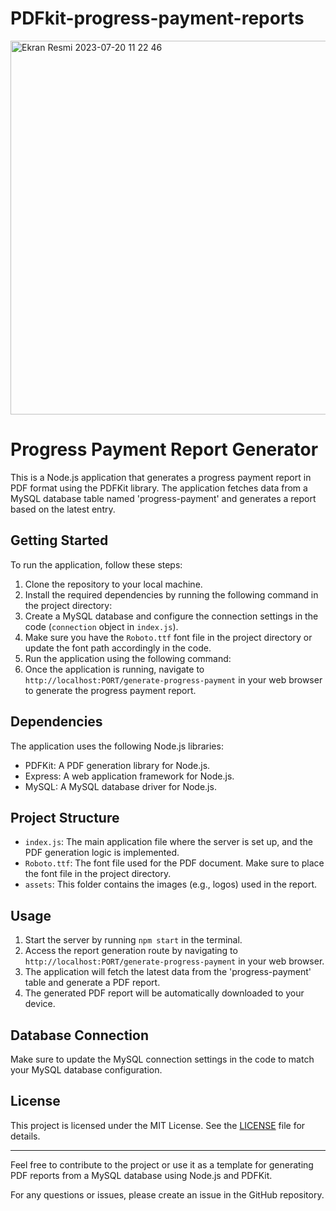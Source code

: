 # PDFkit-progress-payment-reports
<img width="598" alt="Ekran Resmi 2023-07-20 11 22 46" src="https://github.com/bugamehmet/PDFkit-report-document-MySQL/assets/137213648/e2acfac7-b4e3-4ab6-8814-824068aef984">

# Progress Payment Report Generator

This is a Node.js application that generates a progress payment report in PDF format using the PDFKit library. The application fetches data from a MySQL database table named 'progress-payment' and generates a report based on the latest entry.

## Getting Started

To run the application, follow these steps:

1. Clone the repository to your local machine.
2. Install the required dependencies by running the following command in the project directory:
3. Create a MySQL database and configure the connection settings in the code (`connection` object in `index.js`).
4. Make sure you have the `Roboto.ttf` font file in the project directory or update the font path accordingly in the code.
5. Run the application using the following command:
6. Once the application is running, navigate to `http://localhost:PORT/generate-progress-payment` in your web browser to generate the progress payment report.

## Dependencies

The application uses the following Node.js libraries:

- PDFKit: A PDF generation library for Node.js.
- Express: A web application framework for Node.js.
- MySQL: A MySQL database driver for Node.js.

## Project Structure

- `index.js`: The main application file where the server is set up, and the PDF generation logic is implemented.
- `Roboto.ttf`: The font file used for the PDF document. Make sure to place the font file in the project directory.
- `assets`: This folder contains the images (e.g., logos) used in the report.

## Usage

1. Start the server by running `npm start` in the terminal.
2. Access the report generation route by navigating to `http://localhost:PORT/generate-progress-payment` in your web browser.
3. The application will fetch the latest data from the 'progress-payment' table and generate a PDF report.
4. The generated PDF report will be automatically downloaded to your device.

## Database Connection

Make sure to update the MySQL connection settings in the code to match your MySQL database configuration.

## License

This project is licensed under the MIT License. See the [LICENSE](LICENSE) file for details.

---

Feel free to contribute to the project or use it as a template for generating PDF reports from a MySQL database using Node.js and PDFKit.

For any questions or issues, please create an issue in the GitHub repository.



